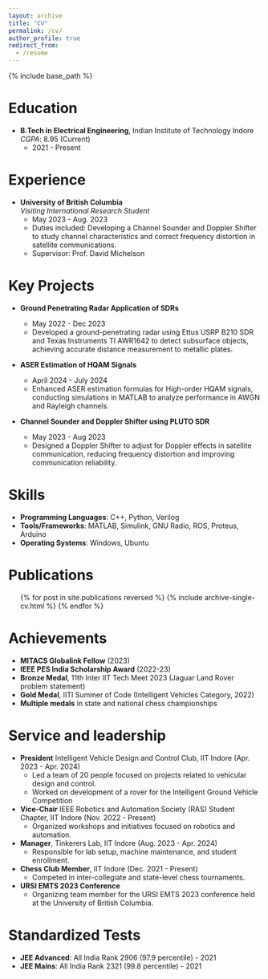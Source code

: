 ```yaml
---
layout: archive
title: "CV"
permalink: /cv/
author_profile: true
redirect_from:
  - /resume
---
```


{% include base_path %}

Education
======
* **B.Tech in Electrical Engineering**, Indian Institute of Technology Indore  
  *CGPA*: 8.95 (Current)  
  * 2021 - Present

Experience
======
* **University of British Columbia**  
  *Visiting International Research Student*  
  * May 2023 - Aug. 2023  
  * Duties included: Developing a Channel Sounder and Doppler Shifter to study channel characteristics and correct frequency distortion in satellite communications.
  * Supervisor: Prof. David Michelson

Key Projects
======
* **Ground Penetrating Radar Application of SDRs**  
  * May 2022 - Dec 2023  
  * Developed a ground-penetrating radar using Ettus USRP B210 SDR and Texas Instruments TI AWR1642 to detect subsurface objects, achieving accurate distance measurement to metallic plates.

* **ASER Estimation of HQAM Signals**  
  * April 2024 - July 2024  
  * Enhanced ASER estimation formulas for High-order HQAM signals, conducting simulations in MATLAB to analyze performance in AWGN and Rayleigh channels.

* **Channel Sounder and Doppler Shifter using PLUTO SDR**  
  * May 2023 - Aug 2023  
  * Designed a Doppler Shifter to adjust for Doppler effects in satellite communication, reducing frequency distortion and improving communication reliability.

Skills
======
* **Programming Languages**: C++, Python, Verilog
* **Tools/Frameworks**: MATLAB, Simulink, GNU Radio, ROS, Proteus, Arduino
* **Operating Systems**: Windows, Ubuntu

Publications
======
  <ul>{% for post in site.publications reversed %}
    {% include archive-single-cv.html %}
  {% endfor %}</ul>

Achievements
======
* **MITACS Globalink Fellow** (2023)
* **IEEE PES India Scholarship Award** (2022-23)
* **Bronze Medal**, 11th Inter IIT Tech Meet 2023 (Jaguar Land Rover problem statement)
* **Gold Medal**, IITI Summer of Code (Intelligent Vehicles Category, 2022)
* **Multiple medals** in state and national chess championships

Service and leadership
======
* **President** Intelligent Vehicle Design and Control Club, IIT Indore (Apr. 2023 - Apr. 2024)  
  * Led a team of 20 people focused on projects related to vehicular design and control.
  * Worked on development of a rover for the Intelligent Ground Vehicle Competition
* **Vice-Chair**  IEEE Robotics and Automation Society (RAS) Student Chapter, IIT Indore (Nov. 2022 - Present)  
  * Organized workshops and initiatives focused on robotics and automation.    
* **Manager**, Tinkerers Lab, IIT Indore (Aug. 2023 - Apr. 2024)
  * Responsible for lab setup, machine maintenance, and student enrollment.
* **Chess Club Member**, IIT Indore (Dec. 2021 - Present)
  * Competed in inter-collegiate and state-level chess tournaments.
* **URSI EMTS 2023 Conference**  
  * Organizing team member for the URSI EMTS 2023 conference held at the University of British Columbia.
  
Standardized Tests
======
* **JEE Advanced**: All India Rank 2906 (97.9 percentile) - 2021
* **JEE Mains**: All India Rank 2321 (99.8 percentile) - 2021
